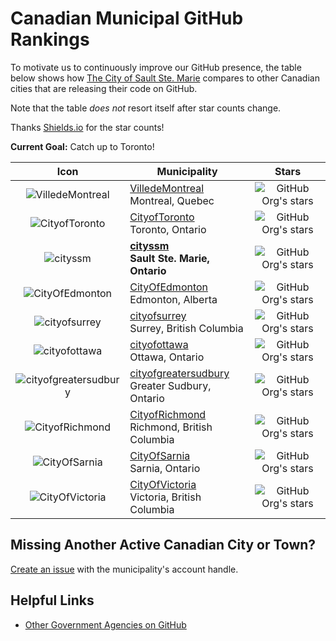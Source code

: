 # Canadian Municipal GitHub Rankings

To motivate us to continuously improve our GitHub presence,
the table below shows how [The City of Sault Ste. Marie](https://saultstemarie.ca)
compares to other Canadian cities that are releasing their code on GitHub.

Note that the table _does not_ resort itself after star counts change.

Thanks [Shields.io](https://shields.io/) for the star counts!

**Current Goal:**
Catch up to Toronto!

|                                     Icon                                     | Municipality                                                                                   |                                                     Stars                                                     |
| :--------------------------------------------------------------------------: | ---------------------------------------------------------------------------------------------- | :-----------------------------------------------------------------------------------------------------------: |
|      ![VilledeMontreal](https://github.com/VilledeMontreal.png?size=40)      | [VilledeMontreal](https://github.com/VilledeMontreal)<br /> Montreal, Quebec                   |    ![GitHub Org's stars](https://img.shields.io/github/stars/VilledeMontreal?label=%20&style=for-the-badge)   |
|        ![CityofToronto](https://github.com/CityofToronto.png?size=40)        | [CityofToronto](https://github.com/CityofToronto)<br /> Toronto, Ontario                       |     ![GitHub Org's stars](https://img.shields.io/github/stars/CityofToronto?label=%20&style=for-the-badge)    |
|              ![cityssm](https://github.com/cityssm.png?size=40)              | **[cityssm](https://github.com/cityssm)**<br /> **Sault Ste. Marie, Ontario**                  |        ![GitHub Org's stars](https://img.shields.io/github/stars/cityssm?label=%20&style=for-the-badge)       |
|       ![CityOfEdmonton](https://github.com/CityOfEdmonton.png?size=40)       | [CityOfEdmonton](https://github.com/CityOfEdmonton)<br /> Edmonton, Alberta                    |    ![GitHub Org's stars](https://img.shields.io/github/stars/CityOfEdmonton?label=%20&style=for-the-badge)    |
|         ![cityofsurrey](https://github.com/cityofsurrey.png?size=40)         | [cityofsurrey](https://github.com/cityofsurrey)<br /> Surrey, British Columbia                 |     ![GitHub Org's stars](https://img.shields.io/github/stars/cityofsurrey?label=%20&style=for-the-badge)     |
|         ![cityofottawa](https://github.com/cityofottawa.png?size=40)         | [cityofottawa](https://github.com/cityofottawa)<br /> Ottawa, Ontario                          |     ![GitHub Org's stars](https://img.shields.io/github/stars/cityofottawa?label=%20&style=for-the-badge)     |
| ![cityofgreatersudbury](https://github.com/cityofgreatersudbury.png?size=40) | [cityofgreatersudbury](https://github.com/cityofgreatersudbury)<br /> Greater Sudbury, Ontario | ![GitHub Org's stars](https://img.shields.io/github/stars/cityofgreatersudbury?label=%20&style=for-the-badge) |
|       ![CityofRichmond](https://github.com/CityofRichmond.png?size=40)       | [CityofRichmond](https://github.com/CityofRichmond)<br /> Richmond, British Columbia           |    ![GitHub Org's stars](https://img.shields.io/github/stars/CityofRichmond?label=%20&style=for-the-badge)    |
|         ![CityOfSarnia](https://github.com/CityOfSarnia.png?size=40)         | [CityOfSarnia](https://github.com/CityOfSarnia)<br /> Sarnia, Ontario                          |     ![GitHub Org's stars](https://img.shields.io/github/stars/CityOfSarnia?label=%20&style=for-the-badge)     |
|       ![CityOfVictoria](https://github.com/CityOfVictoria.png?size=40)       | [CityOfVictoria](https://github.com/CityOfVictoria)<br /> Victoria, British Columbia           |    ![GitHub Org's stars](https://img.shields.io/github/stars/CityOfVictoria?label=%20&style=for-the-badge)    |

## Missing Another Active Canadian City or Town?

[Create an issue](https://github.com/cityssm/municipal-github-rakings/issues/new)
with the municipality's account handle.

## Helpful Links

-   [Other Government Agencies on GitHub](https://government.github.com/community/)
